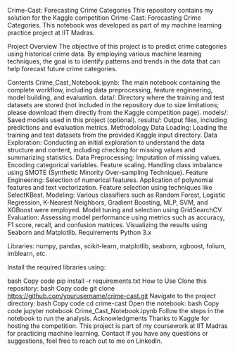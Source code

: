 Crime-Cast: Forecasting Crime Categories
This repository contains my solution for the Kaggle competition Crime-Cast: Forecasting Crime Categories. This notebook was developed as part of my machine learning practice project at IIT Madras.

Project Overview
The objective of this project is to predict crime categories using historical crime data. By employing various machine learning techniques, the goal is to identify patterns and trends in the data that can help forecast future crime categories.

Contents
Crime_Cast_Notebook.ipynb: The main notebook containing the complete workflow, including data preprocessing, feature engineering, model building, and evaluation.
data/: Directory where the training and test datasets are stored (not included in the repository due to size limitations; please download them directly from the Kaggle competition page).
models/: Saved models used in this project (optional).
results/: Output files, including predictions and evaluation metrics.
Methodology
Data Loading: Loading the training and test datasets from the provided Kaggle input directory.
Data Exploration: Conducting an initial exploration to understand the data structure and content, including checking for missing values and summarizing statistics.
Data Preprocessing:
Imputation of missing values.
Encoding categorical variables.
Feature scaling.
Handling class imbalance using SMOTE (Synthetic Minority Over-sampling Technique).
Feature Engineering:
Selection of numerical features.
Application of polynomial features and text vectorization.
Feature selection using techniques like SelectKBest.
Modeling:
Various classifiers such as Random Forest, Logistic Regression, K-Nearest Neighbors, Gradient Boosting, MLP, SVM, and XGBoost were employed.
Model tuning and selection using GridSearchCV.
Evaluation:
Assessing model performance using metrics such as accuracy, F1 score, recall, and confusion matrices.
Visualizing the results using Seaborn and Matplotlib.
Requirements
Python 3.x

Libraries: numpy, pandas, scikit-learn, matplotlib, seaborn, xgboost, folium, imblearn, etc.

Install the required libraries using:

bash
Copy code
pip install -r requirements.txt
How to Use
Clone this repository:
bash
Copy code
git clone https://github.com/yourusername/crime-cast.git
Navigate to the project directory:
bash
Copy code
cd crime-cast
Open the notebook:
bash
Copy code
jupyter notebook Crime_Cast_Notebook.ipynb
Follow the steps in the notebook to run the analysis.
Acknowledgments
Thanks to Kaggle for hosting the competition.
This project is part of my coursework at IIT Madras for practicing machine learning.
Contact
If you have any questions or suggestions, feel free to reach out to me on LinkedIn.
